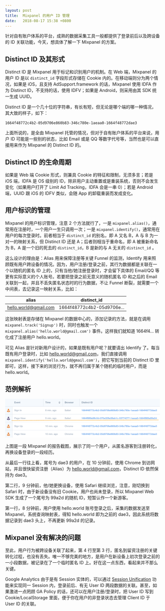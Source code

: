 ```yaml
---
layout: post
title:  Mixpanel 的用户 ID 管理
date:   2018-08-17 15:38 +0800
---
```


针对自有账户体系的平台，成熟的数据采集工具一般都提供了登录前后以及跨设备的 ID 关联功能，今天，想具体了解一下 Mixpanel 的方案。

## Distinct ID 及其形式

Distinct ID 是 Mixpanel 用于标记和识别用户的机制。在 Web 端，Mixpanel 的用户 ID 是以 `distinct_id` 字段形式存储在 Cookie 内的。在移动端则分为两个情况，如果是 iOS，且支持 AdSupport.framework 的话，Mixpanel 使用 IDFA 作为 Distinct ID，不支持的话，使用 IDFV；如果是 Android，则采用由其 SDK 统一生成 UUID。

Distinct ID 是一个几十位的字符串，有长有短，但无论是哪个端的哪一种情况，其大致的样子，如下：

```
1664f48772c4b2-05d9706e860b83-346c780e-1aeaa0-1664f48772dae3
```

上面所说的，是全由 Mixpanel 托管的情况，但对于自有账户体系的平台来说，用户 ID 可能是一些别的状态，比如 Email 或是 QQ 等数字代号等，当然也是可以直接用来作为 Mixpanel 的 Distinct ID 的。

## Distinct ID 的生命周期

如果是 Web 端 Cookie 形式，则兼具 Cookie 的特征和限制，无须多言；若是 iOS 端，IDFA 是 OS 级别的 ID，除非用户主动重置或是重装系统，否则不会发生变化（如果用户打开了 Limit Ad Tracking，IDFA 会是一串 0）；若是 Android 端，UUID 跟 iOS 的 IDFV 类似，会随 App 的卸载重装而发成变化。

## 用户标识的管理

Mixpanel 的用户标识管理，注意 2 个方法就行了，一是 `mixpanel.alias()`，通常用在注册时，一个用户一生只调用一次；一是 `mixpanel.identify()`，通常用在用户的每次登录时。前者相当于 `distinct_id` 的别名，即 A 又名 B，A 与 B 为一对一的映射关系，但 Distinct ID 还是 A；后者则相当于重命名，即 A 被重新命名为 B，A 是一个旧的死去的 `distinct_id`，B 是新的与 A 无关的 `distinct_id` 。

这么设计的理由是：Alias 用来保障注册等关键 Funnel 的监测，Identify 用来照顾既有用户跨设备的情况。因为，用户注册/登录之前，其行为数据都是关联在一个以随机的匿名 ID 上的，只有当他/她注册登录时，才会留下具体的 Email/QQ 等更有实际意义的个人账号。若要把登录之前无意义的随机匿名 ID 和之后的 Email 关联到一起，并且不丢失匿名状态时的行为数据，不让 Funnel 断裂，就需要一个中间表，去记录这一映射关系，比如：

| alias                 | distinct_id                |
| --------------------- | -------------------------- |
| hello.world@gmail.com | 1664f48772c4b2-05d9706e... |

这张映射表是存储在 Mixpanel 的数据中心的，添加记录的方法，就是在调用 `mixpanel.track('Signup')` 时，同时也触发一个 `mixpanel.alias('hello.world@gmail.com')` 事件。这样我们就知道 1664f4… 转化成了注册用户 hello.world。

可见 Alias 是针对新用户设计的，如果是既有用户呢？就要请出 Identify 了。每当既有用户登录时，比如 hello.world@gmail.com，我们直接调用 `mixpanel.identify('hello.world@gmail.com')`，把它写到当前的 Distinct ID 里即可，这样，接下来的浏览行为，就不再归属于某个随机的临时用户，而是 hello.world。

## 范例解析

![Mixpanel Live View](/files/2018/10/08/mixpanel_live_view.png)

上图是一段 Mixpanel 的报告截图，展示了同一个用户，从匿名游客到注册转化，再换设备登录的一段经历。

从最后一行往上看，尾号为 dae3 的用户，在 10 分钟前，使用 Chrome 到访网站，并且很快留资注册（Alias）为 hello.world@gmail.com，Distinct ID 依然保持为 dae3。

第二行，9 分钟前，他/她更换设备，使用 Safari 继续浏览，注意，刚切换到 Safari 时，由于新设备没有旧 Cookie，用户也尚未登录，所以 Mixpanel Web SDK 生成了一个尾号为 99a2d 的随机 ID，短暂认作一个新游客。

第一行，8 分钟前，用户使用 hello.world 账号登录之后，采集的数据发送至 Mixpanel，系统查询映射表，得知 hello.world 即为之前的 dae3，因此系统将数据记录到 dae3 头上，不再更新 99a2d 的记录。

## Mixpanel 没有解决的问题

至此，用户行为被跨设备关联了起来，第 4 行至第 3 行，匿名到留资注册的关键转化过程，也没有丢失。唯一不够完美的地方，是用户在新设备上初次登录之前的一小段数据，被记录在了一个临时匿名 ID 上。好在这一点东西，看起来并不那么关键。

Google Analytics 由于是有 Session 实体的，可以通过 [Session Unification](https://support.google.com/analytics/answer/4574780?hl=en) 功能来实现同一 Session 内，登录前后、有无 User ID 两段数据的关联。甚至，如果激进一点罔顾 GA Policy 的话，还可以在用户注册/登录时，把 User ID 写到 Cookie/LocalStorage 里面，便于你在用户的非登录状态去管理 Client ID 于 User ID 的关联。